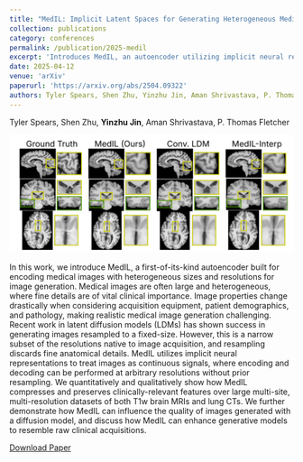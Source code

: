```yaml
---
title: "MedIL: Implicit Latent Spaces for Generating Heterogeneous Medical Images at Arbitrary Resolutions"
collection: publications
category: conferences
permalink: /publication/2025-medil
excerpt: 'Introduces MedIL, an autoencoder utilizing implicit neural representations to generate medical images at arbitrary resolutions, preserving fine anatomical details without resampling.'
date: 2025-04-12
venue: 'arXiv'
paperurl: 'https://arxiv.org/abs/2504.09322'
authors: Tyler Spears, Shen Zhu, Yinzhu Jin, Aman Shrivastava, P. Thomas Fletcher
---
```


Tyler Spears, Shen Zhu, **Yinzhu Jin**, Aman Shrivastava, P. Thomas Fletcher

![](/images/publications/medil.PNG)

In this work, we introduce MedIL, a first-of-its-kind autoencoder built for encoding medical images with heterogeneous sizes and resolutions for image generation. Medical images are often large and heterogeneous, where fine details are of vital clinical importance. Image properties change drastically when considering acquisition equipment, patient demographics, and pathology, making realistic medical image generation challenging. Recent work in latent diffusion models (LDMs) has shown success in generating images resampled to a fixed-size. However, this is a narrow subset of the resolutions native to image acquisition, and resampling discards fine anatomical details. MedIL utilizes implicit neural representations to treat images as continuous signals, where encoding and decoding can be performed at arbitrary resolutions without prior resampling. We quantitatively and qualitatively show how MedIL compresses and preserves clinically-relevant features over large multi-site, multi-resolution datasets of both T1w brain MRIs and lung CTs. We further demonstrate how MedIL can influence the quality of images generated with a diffusion model, and discuss how MedIL can enhance generative models to resemble raw clinical acquisitions.

[Download Paper](https://arxiv.org/abs/2504.09322)
